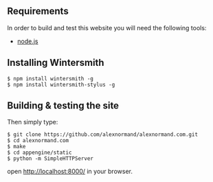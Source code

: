 Requirements
------------
In order to build and test this website you will need the following tools:

   * [node.js](http://nodejs.org/)


Installing Wintersmith
----------------------

    $ npm install wintersmith -g
    $ npm install wintersmith-stylus -g

Building & testing the site
----------------------------

Then simply type:

    $ git clone https://github.com/alexnormand/alexnormand.com.git
    $ cd alexnormand.com
    $ make
    $ cd appengine/static
    $ python -m SimpleHTTPServer

open [http://localhost:8000/](http://localhost:8000/) in your browser.





